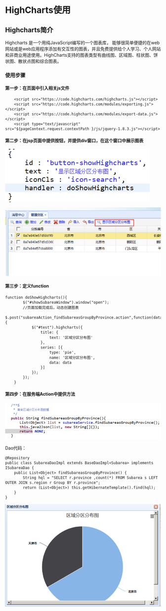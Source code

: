 # HighCharts使用

## Highcharts简介 

Highcharts 是一个用纯JavaScript编写的一个图表库， 能够很简单便捷的在web网站或是web应用程序添加有交互性的图表，并且免费提供给个人学习、个人网站和非商业用途使用。HighCharts支持的图表类型有曲线图、区域图、柱状图、饼状图、散状点图和综合图表。

### 使用步骤

#### 第一步：在页面中引入相关js文件

```text
	<script src="https://code.highcharts.com/highcharts.js"></script>
	<script src="https://code.highcharts.com/modules/exporting.js"></script>
	<script src="https://code.highcharts.com/modules/export-data.js"></script>
	<script type="text/javascript" src="${pageContext.request.contextPath }/js/jquery-1.8.3.js"></script>
```

#### 第二步：在jsp页面中提供按钮，并提供div窗口，在这个窗口中展示图表

![](../.gitbook/assets/image%20%28238%29.png)

![](../.gitbook/assets/image%20%2812%29.png)

#### 第三步：定义function

```text
function doShowHighcharts(){
		$("#showSubareaWindow").window("open");
		//页面加载完成后，动态创建图表
		$.post("subareaAction_findSubareasGroupByProvince.action",function(data){
			$("#test").highcharts({
				title: {
		            text: '区域分区分布图'
		        },
		        series: [{
		            type: 'pie',
		            name: '区域分区分布图',
		            data: data
		        }]
			});
		});
	}

```

#### 第四步：在服务端Action中提供方法

![](../.gitbook/assets/image%20%28186%29.png)

Dao代码：

```text
@Repository
public class SubareaDaoImpl extends BaseDaoImpl<Subarea> implements ISubareaDao {
	public List<Object> findSubareasGroupByProvince() {
		String hql = "SELECT r.province ,count(*) FROM Subarea s LEFT OUTER JOIN s.region r Group BY r.province";
		return (List<Object>) this.getHibernateTemplate().find(hql);
	}
}

```

![](../.gitbook/assets/image%20%2869%29.png)

